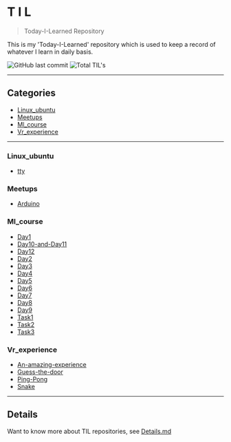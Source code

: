 # T I L
> Today-I-Learned Repository

This is my 'Today-I-Learned' repository which is used to keep a record of whatever I learn in daily basis. 

![GitHub last commit](https://img.shields.io/github/last-commit/Pranav-Khurana/TIL.svg?color=blue&label=Last%20TIL&style=popout)
![Total TIL's](https://img.shields.io/badge/dynamic/json.svg?color=informational&label=Total%20TIL%27s&query=total_til&url=https%3A%2F%2Fraw.githubusercontent.com%2FPranav-Khurana%2FTIL%2Fmaster%2Fbadges.json)

    
---
## Categories

* [Linux_ubuntu](#linux_ubuntu)
* [Meetups](#meetups)
* [Ml_course](#ml_course)
* [Vr_experience](#vr_experience)

      
---

### Linux_ubuntu

- [tty](linux_ubuntu/tty.md)

### Meetups

- [Arduino](meetups/Arduino.md)

### Ml_course

- [Day1](ml_course/Day1.md)
- [Day10-and-Day11](ml_course/Day10-and-Day11.md)
- [Day12](ml_course/Day12.md)
- [Day2](ml_course/Day2.md)
- [Day3](ml_course/Day3.md)
- [Day4](ml_course/Day4.md)
- [Day5](ml_course/Day5.md)
- [Day6](ml_course/Day6.md)
- [Day7](ml_course/Day7.md)
- [Day8](ml_course/Day8.md)
- [Day9](ml_course/Day9.md)
- [Task1](ml_course/Task1.md)
- [Task2](ml_course/Task2.md)
- [Task3](ml_course/Task3.md)

### Vr_experience

- [An-amazing-experience](vr_experience/An-amazing-experience.md)
- [Guess-the-door](vr_experience/Guess-the-door.md)
- [Ping-Pong](vr_experience/Ping-Pong.md)
- [Snake](vr_experience/Snake.md)


      
---

## Details
Want to know more about TIL repositories, see [Details.md](https://github.com/Pranav-Khurana/TIL/blob/master/Details.md) 
